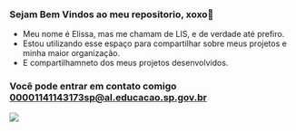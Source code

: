### Sejam Bem Vindos ao meu repositorio, xoxo💋 
- Meu nome é Elissa, mas me chamam de LIS, e de verdade até prefiro.
- Estou utilizando esse espaço para compartilhar sobre meus projetos e minha maior organização.
- E compartilhamneto dos meus projetos desenvolvidos.
### Você pode entrar em contato comigo 00001141143173sp@al.educacao.sp.gov.br
![]( https://media1.tenor.com/m/q_jj1u340XAAAAAd/snowball-bunny-carrot.gif) 


